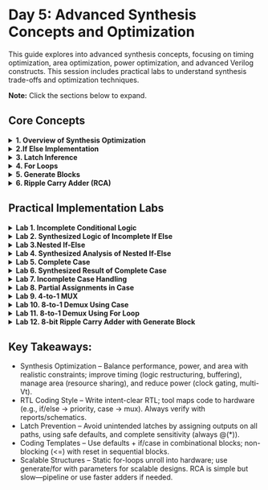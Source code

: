 # Day 5: Advanced Synthesis Concepts and Optimization

This guide explores into advanced synthesis concepts, focusing on timing optimization, area optimization, power optimization, and advanced Verilog constructs. This session includes practical labs to understand synthesis trade-offs and optimization techniques.

**Note:** Click the sections below to expand.

## Core Concepts 

<details>
<summary><strong> 1. Overview of Synthesis Optimization</strong></summary>

### Synthesis Optimization

Synthesis optimization involves transforming RTL code into efficient gate-level implementations while maintaining functional correctness. Key aspects include:

### Optimization Goals

- Area minimization: Reducing gate count and silicon footprint
- Timing optimization: Meeting clock frequency requirements
- Power efficiency: Minimizing dynamic and static power consumption
- Testability: Ensuring design-for-test compatibility

### Critical Considerations

- Synthesis tool interpretation: Understanding how tools translate RTL constructs
- Hardware inference: Controlling what hardware structures are generated
- Coding style impact: How different coding approaches affect synthesis results

---

</details>

<details>
<summary><strong>2.If Else Implementation</strong></summary>

### Understanding Conditional Logic Implementation
Conditional statements form the backbone of decision-making logic in digital designs. Proper implementation is crucial for predictable synthesis results.

### Basic Conditional Structure:

```verilog
if (expression) begin
    // Execute when condition is true
end else begin
    // Execute when condition is false
end
```

### Multi-Level Conditional Logic

```verilog
if (primary_condition) begin
    // Primary execution path
end else if (secondary_condition) begin
    // Secondary execution path
end else if (tertiary_condition) begin
    // Tertiary execution path
end else begin
    // Default execution path
end
```

**Best Practice:** Always provide complete coverage of all possible conditions to avoid unintended hardware inference.

</details>

<details>
<summary><strong>3. Latch Inference</strong></summary>

### Understanding Latch Inference
Latch inference occurs when synthesis tools detect incomplete signal assignments in combinational logic blocks, resulting in memory elements that may not be intended.

### Common Causes of Latch Inference

- Missing else clauses in conditional statements
- Incomplete case coverage in case statements
- Partial signal assignments across different execution paths


### Problematic Example

```verilog
module latch_example (
    input wire enable, data_in,
    output reg data_out
);
    always @(enable, data_in) begin
        if (enable)
            data_out = data_in;
        // Missing else clause - latch inferred!
    end
endmodule
```

### Corrected Implementation

```verilog
module no_latch_example (
    input wire enable, data_in,
    output reg data_out
);
    always @(enable, data_in) begin
        if (enable)
            data_out = data_in;
        else
            data_out = 1'b0; // Explicit default assignment
    end
endmodule
```

</details>

<details>
<summary><strong>4. For Loops </strong></summary>

### Understanding For Loops in Verilog
For loops help you repeat code multiple times in your Verilog designs. Think of them as a way to avoid writing the same code over and over again.

### Syntax
```
for (start_value; keep_going_condition; next_step) begin
    // Your repeated code goes here
end
```

### Important Rules:
- You can only use for loops inside always, initial, or function blocks
- The loop must run a fixed number of times that the compiler can figure out beforehand
- They're great for creating repetitive hardware patterns

<img width="448" height="192" alt="image" src="https://github.com/user-attachments/assets/9e9ebd35-9bb1-4470-b10a-4b1fbedf1915" />

</details>

<details>
<summary><strong>5. Generate Blocks </strong></summary>

### Understanding Generate Blocks in verilog

Generate blocks let you create multiple copies of the same hardware automatically. They're like using a template to build repetitive circuits.

### Syntax
```
genvar loop_variable;
generate
    for (loop_variable = 0; loop_variable < 4; loop_variable = loop_variable + 1) begin : unique_name
        // Create hardware components here
        and_gate my_gate (.input_a(signal_in[loop_variable]), 
                         .input_b(signal_in[loop_variable+1]), 
                         .output_y(signal_out[loop_variable]));
    end
endgenerate
```

<img width="503" height="265" alt="image" src="https://github.com/user-attachments/assets/e3e172d5-ab53-423b-aec2-cf753047bbb2" />

</details>

<details>
<summary><strong>6. Ripple Carry Adder (RCA) </strong></summary>

### Understanding Ripple Carry Adder (RCA) in Verilog
A ripple carry adder is like a chain of calculators working together to add large numbers.

### Concept

- Each "calculator" (full adder) handles one bit position
- When adding two 8-bit numbers, you need 8 full adders
- The carry from one position feeds into the next position
- It's called "ripple" because the carry signal moves like a wave from right to left

<img width="1070" height="525" alt="image" src="https://github.com/user-attachments/assets/47684313-062a-4b2c-932e-0bf1a5ce68e8" />

</details>

## Practical Implementation Labs

<details>
<summary><strong>Lab 1. Incomplete Conditional Logic</strong></summary>

## Verilog Code:

```verilog
module incomp_if (input i0 , input i1 , input i2 , output reg y);
always @ (*)
begin
	if(i0)
		y <= i1;
end
endmodule
```

<img width="1919" height="721" alt="image" src="https://github.com/user-attachments/assets/1838cd4e-3624-4b37-b4ea-d1608225305c" />

**Analysis:** This code will infer a latch because `y` is not assigned when `i0` is false.

## Simulation Steps:

```
iverilog incomp_if.v tb_incomp_if.v
./a.out
gtkwave tb_incomp_if.vcd
```

## Output:
<img width="1919" height="662" alt="image" src="https://github.com/user-attachments/assets/ca2d2f2c-1ccb-47b6-99a9-cfbfa334802a" />

</details>

<details>
<summary><strong>Lab 2. Synthesized Logic of Incomplete If Else</strong></summary>

## Command for Synthesizing

```
yosys
read_liberty -lib ../lib/sky130_fd_sc_hd__tt_025C_1v80.lib
read_verilog incomp_if.v
opt_clean -purge
synth -top incomp_if
abc -liberty ../lib/sky130_fd_sc_hd__tt_025C_1v80.lib
show
```

## Synthesized Design
<img width="1919" height="1019" alt="image" src="https://github.com/user-attachments/assets/46313c13-7633-45d7-b90b-ab5079215ee1" />

**Note:** We aimed and wrote the code for MUX but we got Latch due to Incomplete If Case.

</details>

<details>
<summary><strong>Lab 3.Nested If-Else</strong></summary>

## Verilog Code:

```verilog

module incomp_if2 (input i0 , input i1 , input i2 , input i3, output reg y);
always @ (*)
begin
	if(i0)
		y <= i1;
	else if (i2)
		y <= i3;
end
endmodule
```
<img width="1919" height="668" alt="image" src="https://github.com/user-attachments/assets/672e1ce3-2e1f-49ad-a93f-7bcfa39b4a7f" />

## Simulation Steps:

```
iverilog incomp_if2.v tb_incomp_if2.v
./a.out
gtkwave tb_incomp_if2.vcd
```

## Output:
<img width="1918" height="645" alt="image" src="https://github.com/user-attachments/assets/b5ddb39a-b4d4-4e96-8463-392b08235196" />

</details>

<details>
<summary><strong>Lab 4. Synthesized Analysis of Nested If-Else</strong></summary>

## Command for Synthesizing

```
yosys
read_liberty -lib ../lib/sky130_fd_sc_hd__tt_025C_1v80.lib
read_verilog incomp_if2.v
opt_clean -purge
synth -top incomp_if2
abc -liberty ../lib/sky130_fd_sc_hd__tt_025C_1v80.lib
show
```

## Synthesized Design
<img width="1919" height="1016" alt="image" src="https://github.com/user-attachments/assets/f4abb63f-e6bf-4059-af5c-f4ef63e9c3d7" />

**Note:** Even with multiple conditions, incomplete coverage still results in latch inference.

</details>

<details>
<summary><strong>Lab 5. Complete Case</strong></summary>

## Verilog Code:

```verilog
module comp_case (input i0 , input i1 , input i2 , input [1:0] sel, output reg y);
always @ (*)
begin
	case(sel)
		2'b00 : y = i0;
		2'b01 : y = i1;
		default : y = i2;
	endcase
end
endmodule
```

<img width="1919" height="678" alt="image" src="https://github.com/user-attachments/assets/208d002e-2cd8-4e89-8989-012866d6fa69" />

## Simulation Steps:

```
iverilog comp_case.v tb_comp_case.v
./a.out
gtkwave tb_comp_case.vcd
```

## Output:
<img width="1919" height="696" alt="image" src="https://github.com/user-attachments/assets/99f3c5f2-090b-4cc2-bc67-f4450bb17274" />

</details>

<details>
<summary><strong>Lab 6. Synthesized Result of Complete Case</strong></summary>

## Command for Synthesizing

```
yosys
read_liberty -lib ../lib/sky130_fd_sc_hd__tt_025C_1v80.lib
read_verilog comp_case.v
opt_clean -purge
synth -top comp_case
abc -liberty ../lib/sky130_fd_sc_hd__tt_025C_1v80.lib
show
```

## Synthesized Design
<img width="1919" height="1017" alt="image" src="https://github.com/user-attachments/assets/336fd824-060d-46c1-83ba-8dd91ffe1bdf" />

**Note:** Complete case coverage results in clean combinational logic without latches.

</details>

<details>
<summary><strong>Lab 7. Incomplete Case Handling</strong></summary>

## Verilog Code:

```verilog
module bad_case (input i0 , input i1, input i2, input i3 , input [1:0] sel, output reg y);
always @(*)
begin
	case(sel)
		2'b00: y = i0;
		2'b01: y = i1;
		2'b10: y = i2;
		2'b1?: y = i3;
		//2'b11: y = i3;
	endcase
end
endmodule
```

<img width="1919" height="682" alt="image" src="https://github.com/user-attachments/assets/d1e1b45a-e796-4205-bf38-a54cedad34a6" />

## Simulation Steps:

```
iverilog bad_case.v tb_bad_case.v
./a.out
gtkwave tb_bad_case.vcd
```

## Output:
<img width="1919" height="667" alt="image" src="https://github.com/user-attachments/assets/a01f136a-a36b-48a2-9b08-416e7bc89f12" />

</details>

<details>
<summary><strong>Lab 8. Partial Assignments in Case</strong></summary>

## Verilog Code:

```verilog
module partial_case_assign (input i0 , input i1 , input i2 , input [1:0] sel, output reg y , output reg x);
always @ (*)
begin
	case(sel)
		2'b00 : begin
			y = i0;
			x = i2;
			end
		2'b01 : y = i1;
		default : begin
		           x = i1;
			   y = i2;
			  end
	endcase
end
endmodule
```

<img width="1919" height="665" alt="image" src="https://github.com/user-attachments/assets/3702733b-12ca-4090-8a9f-afe73013105d" />

## Command for Synthesizing

```
yosys
read_liberty -lib ../lib/sky130_fd_sc_hd__tt_025C_1v80.lib
read_verilog partial_case_assign.v
opt_clean -purge
synth -top partial_case_assign
abc -liberty ../lib/sky130_fd_sc_hd__tt_025C_1v80.lib
show
```

## Synthesized Design
<img width="1919" height="1020" alt="image" src="https://github.com/user-attachments/assets/1ec74182-3753-4ac1-a075-3a97fee30a9b" />

</details>

<details>
<summary><strong>Lab 9.  4-to-1 MUX</strong></summary>

## Verilog Code:

```verilog
module mux_generate (input i0 , input i1, input i2 , input i3 , input [1:0] sel  , output reg y);
wire [3:0] i_int;
assign i_int = {i3,i2,i1,i0};
integer k;
always @ (*)
begin
for(k = 0; k < 4; k=k+1) begin
	if(k == sel)
		y = i_int[k];
end
end
endmodule
```
<img width="1919" height="680" alt="image" src="https://github.com/user-attachments/assets/3a7e26f0-b58c-4c9e-b85f-254ec690ae23" />

## Simulation Steps:

```
iverilog mux_generate.v tb_mux_generate.v
./a.out
gtkwave tb_mux_generate.vcd
```

## Output:
<img width="1919" height="721" alt="image" src="https://github.com/user-attachments/assets/66d13eb8-4794-4e4b-9000-be62360619e3" />

</details>

<details>
<summary><strong>Lab 10. 8-to-1 Demux Using Case</strong></summary>

## Verilog Code:

```verilog
module demux_case (output o0 , output o1, output o2 , output o3, output o4, output o5, output o6 , output o7 , input [2:0] sel  , input i);
reg [7:0]y_int;
assign {o7,o6,o5,o4,o3,o2,o1,o0} = y_int;
integer k;
always @ (*)
begin
y_int = 8'b0;
	case(sel)
		3'b000 : y_int[0] = i;
		3'b001 : y_int[1] = i;
		3'b010 : y_int[2] = i;
		3'b011 : y_int[3] = i;
		3'b100 : y_int[4] = i;
		3'b101 : y_int[5] = i;
		3'b110 : y_int[6] = i;
		3'b111 : y_int[7] = i;
	endcase

end
endmodule
```
<img width="1919" height="662" alt="image" src="https://github.com/user-attachments/assets/ffe6a9c2-0b6f-4657-abc1-22331098caec" />

## Simulation Steps:

```
iverilog demux_case.v tb_demux_case.v
./a.out
gtkwave tb_demux_case.vcd
```

## Output:
<img width="1919" height="753" alt="image" src="https://github.com/user-attachments/assets/6c34e7a4-3783-4c74-b220-58c6ef0339e9" />

</details>

<details>
<summary><strong>Lab 11. 8-to-1 Demux Using For Loop</strong></summary>

## Verilog Code:

```verilog

module demux_generate (output o0 , output o1, output o2 , output o3, output o4, output o5, output o6 , output o7 , input [2:0] sel  , input i);
reg [7:0]y_int;
assign {o7,o6,o5,o4,o3,o2,o1,o0} = y_int;
integer k;
always @ (*)
begin
y_int = 8'b0;
for(k = 0; k < 8; k++) begin
	if(k == sel)
		y_int[k] = i;
end
end
endmodule
```
<img width="1919" height="669" alt="image" src="https://github.com/user-attachments/assets/f41df4ba-562f-40db-b033-4478d4e49563" />

## Simulation Steps:

```
iverilog demux_generate.v tb_demux_generate.v
./a.out
gtkwave tb_demux_generate.vcd
```

## Output:
<img width="1919" height="812" alt="image" src="https://github.com/user-attachments/assets/580b67a9-6cd8-417d-9b83-fbf3a6f8dc20" />

</details>

<details>
<summary><strong>Lab 12. 8-bit Ripple Carry Adder with Generate Block</strong></summary>

## Verilog Code[RCA]:

```verilog
module rca (input [7:0] num1 , input [7:0] num2 , output [8:0] sum);
wire [7:0] int_sum;
wire [7:0]int_co;

genvar i;
generate
	for (i = 1 ; i < 8; i=i+1) begin
		fa u_fa_1 (.a(num1[i]),.b(num2[i]),.c(int_co[i-1]),.co(int_co[i]),.sum(int_sum[i]));
	end

endgenerate
fa u_fa_0 (.a(num1[0]),.b(num2[0]),.c(1'b0),.co(int_co[0]),.sum(int_sum[0]));

assign sum[7:0] = int_sum;
assign sum[8] = int_co[7];
endmodule
```

<img width="1919" height="660" alt="image" src="https://github.com/user-attachments/assets/474191fb-d4ad-4bb8-8aaa-5e6ba3741fe1" />

## Verilog Code[Full Adder]:

```
module fa (input a , input b , input c, output co , output sum);
	assign {co,sum}  = a + b + c ;
endmodule
```

<img width="1919" height="662" alt="image" src="https://github.com/user-attachments/assets/ebb0f289-ac44-4629-ac0f-fa7bd6106617" />

## Simulation Steps:

```
iverilog rca.v fa.v tb_rca.v
./a.out
gtkwave tb_rca.vcd
```

## Output:
<img width="1919" height="670" alt="image" src="https://github.com/user-attachments/assets/bdd677e9-3727-497b-a957-a451051a7f24" />

</details>

## Key Takeaways:
- Synthesis Optimization – Balance performance, power, and area with realistic constraints; improve timing (logic restructuring, buffering), manage area (resource sharing), and reduce power (clock gating, multi-Vt).
- RTL Coding Style – Write intent-clear RTL; tool maps code to hardware (e.g., if/else → priority, case → mux). Always verify with reports/schematics.
- Latch Prevention – Avoid unintended latches by assigning outputs on all paths, using safe defaults, and complete sensitivity (always @(*)).
- Coding Templates – Use defaults + if/case in combinational blocks; non-blocking (<=) with reset in sequential blocks.
- Scalable Structures – Static for-loops unroll into hardware; use generate/for with parameters for scalable designs. RCA is simple but slow—pipeline or use faster adders if needed.

